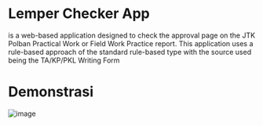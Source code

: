 # Lemper Checker App
is a web-based application designed to check the approval page on the JTK Polban Practical Work or Field Work Practice report. This application uses a rule-based approach of the standard rule-based type with the source used being the TA/KP/PKL Writing Form

# Demonstrasi
![image](https://github.com/iqbalalghifary/LemperCheckerApp/assets/51478039/7c74f910-71af-48ec-8f06-ea2ce4f24e98)


